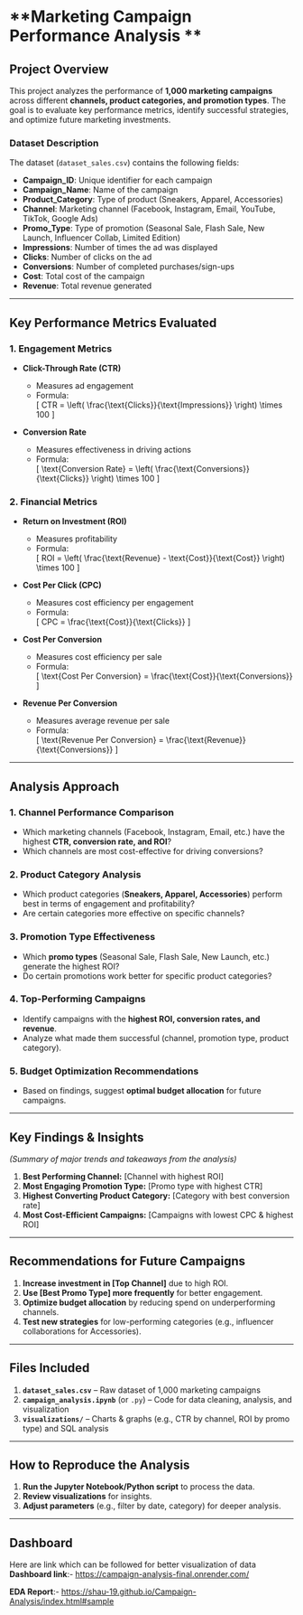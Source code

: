 # **Marketing Campaign Performance Analysis **  

## **Project Overview**  
This project analyzes the performance of **1,000 marketing campaigns** across different **channels, product categories, and promotion types**. The goal is to evaluate key performance metrics, identify successful strategies, and optimize future marketing investments.  

### **Dataset Description**  
The dataset (`dataset_sales.csv`) contains the following fields:  
- **Campaign_ID**: Unique identifier for each campaign  
- **Campaign_Name**: Name of the campaign  
- **Product_Category**: Type of product (Sneakers, Apparel, Accessories)  
- **Channel**: Marketing channel (Facebook, Instagram, Email, YouTube, TikTok, Google Ads)  
- **Promo_Type**: Type of promotion (Seasonal Sale, Flash Sale, New Launch, Influencer Collab, Limited Edition)  
- **Impressions**: Number of times the ad was displayed  
- **Clicks**: Number of clicks on the ad  
- **Conversions**: Number of completed purchases/sign-ups  
- **Cost**: Total cost of the campaign  
- **Revenue**: Total revenue generated  

---

## **Key Performance Metrics Evaluated**  

### **1. Engagement Metrics**  
- **Click-Through Rate (CTR)**  
  - Measures ad engagement  
  - Formula:  
    \[
    CTR = \left( \frac{\text{Clicks}}{\text{Impressions}} \right) \times 100
    \]  

- **Conversion Rate**  
  - Measures effectiveness in driving actions  
  - Formula:  
    \[
    \text{Conversion Rate} = \left( \frac{\text{Conversions}}{\text{Clicks}} \right) \times 100
    \]  

### **2. Financial Metrics**  
- **Return on Investment (ROI)**  
  - Measures profitability  
  - Formula:  
    \[
    ROI = \left( \frac{\text{Revenue} - \text{Cost}}{\text{Cost}} \right) \times 100
    \]  

- **Cost Per Click (CPC)**  
  - Measures cost efficiency per engagement  
  - Formula:  
    \[
    CPC = \frac{\text{Cost}}{\text{Clicks}}
    \]  

- **Cost Per Conversion**  
  - Measures cost efficiency per sale  
  - Formula:  
    \[
    \text{Cost Per Conversion} = \frac{\text{Cost}}{\text{Conversions}}
    \]  

- **Revenue Per Conversion**  
  - Measures average revenue per sale  
  - Formula:  
    \[
    \text{Revenue Per Conversion} = \frac{\text{Revenue}}{\text{Conversions}}
    \]  

---

## **Analysis Approach**  

### **1. Channel Performance Comparison**  
- Which marketing channels (Facebook, Instagram, Email, etc.) have the highest **CTR, conversion rate, and ROI**?  
- Which channels are most cost-effective for driving conversions?  

### **2. Product Category Analysis**  
- Which product categories (**Sneakers, Apparel, Accessories**) perform best in terms of engagement and profitability?  
- Are certain categories more effective on specific channels?  

### **3. Promotion Type Effectiveness**  
- Which **promo types** (Seasonal Sale, Flash Sale, New Launch, etc.) generate the highest ROI?  
- Do certain promotions work better for specific product categories?  

### **4. Top-Performing Campaigns**  
- Identify campaigns with the **highest ROI, conversion rates, and revenue**.  
- Analyze what made them successful (channel, promotion type, product category).  

### **5. Budget Optimization Recommendations**  
- Based on findings, suggest **optimal budget allocation** for future campaigns.  

---

## **Key Findings & Insights**  
*(Summary of major trends and takeaways from the analysis)*  

1. **Best Performing Channel:** [Channel with highest ROI]  
2. **Most Engaging Promotion Type:** [Promo type with highest CTR]  
3. **Highest Converting Product Category:** [Category with best conversion rate]  
4. **Most Cost-Efficient Campaigns:** [Campaigns with lowest CPC & highest ROI]  

---

## **Recommendations for Future Campaigns**  
1. **Increase investment in [Top Channel]** due to high ROI.  
2. **Use [Best Promo Type] more frequently** for better engagement.  
3. **Optimize budget allocation** by reducing spend on underperforming channels.  
4. **Test new strategies** for low-performing categories (e.g., influencer collaborations for Accessories).  

---

## **Files Included**  
1. **`dataset_sales.csv`** – Raw dataset of 1,000 marketing campaigns  
2. **`campaign_analysis.ipynb`** (or `.py`) – Code for data cleaning, analysis, and visualization  
3. **`visualizations/`** – Charts & graphs (e.g., CTR by channel, ROI by promo type)  and SQL analysis


---

## **How to Reproduce the Analysis**  
1. **Run the Jupyter Notebook/Python script** to process the data.  
2. **Review visualizations** for insights.  
3. **Adjust parameters** (e.g., filter by date, category) for deeper analysis.  

---

## **Dashboard**
Here are link which can be followed for better visualization of data 
**Dashboard link**:- https://campaign-analysis-final.onrender.com/


**EDA Report**:- https://shau-19.github.io/Campaign-Analysis/index.html#sample



